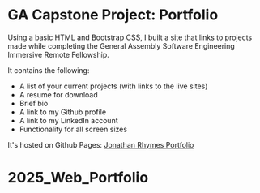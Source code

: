 # GA Capstone Project: Portfolio

Using a basic HTML and Bootstrap CSS, I built a site that links to projects made while completing the General Assembly Software Engineering Immersive Remote Fellowship.

It contains the following:
* A list of your current projects (with links to the live sites)
* A resume for download
* Brief bio
* A link to my Github profile
* A link to my LinkedIn account
* Functionality for all screen sizes

It's hosted on Github Pages: [Jonathan Rhymes Portfolio](https://jonrhymes.github.io/portfolio/) 
# 2025_Web_Portfolio
